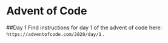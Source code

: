# Advent of Code 
##Day 1 
Find instructions for day 1 of the advent of code here:  `https://adventofcode.com/2020/day/1` .